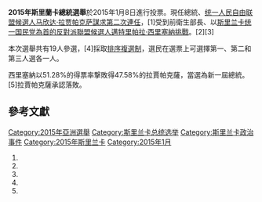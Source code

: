 **2015年斯里蘭卡總統選舉**於2015年1月8日進行投票。現任總統、[统一人民自由联盟候選人](../Page/统一人民自由联盟.md "wikilink")[马欣达·拉贾帕克萨謀求第二次連任](../Page/马欣达·拉贾帕克萨.md "wikilink")，\[1\]受到前衛生部長、以[斯里兰卡统一国民党為首的反對派聯盟候選人](https://zh.wikipedia.org/wiki/斯里兰卡统一国民党 "wikilink")[邁特里帕拉·西里塞納挑戰](../Page/邁特里帕拉·西里塞納.md "wikilink")。\[2\]\[3\]

本次選舉共有19人參選，\[4\]採取[排序複選制](../Page/排序複選制.md "wikilink")，選民在選票上可選擇第一、第二和第三人選各一人。

西里塞納以51.28%的得票率撃敗得47.58%的拉賈帕克薩，當選為新一屆總統。\[5\]拉賈帕克薩承認落敗。

## 參考文獻

[Category:2015年亞洲選舉](https://zh.wikipedia.org/wiki/Category:2015年亞洲選舉 "wikilink")
[Category:斯里兰卡总统选举](https://zh.wikipedia.org/wiki/Category:斯里兰卡总统选举 "wikilink")
[Category:斯里兰卡政治事件](https://zh.wikipedia.org/wiki/Category:斯里兰卡政治事件 "wikilink")
[Category:2015年斯里兰卡](https://zh.wikipedia.org/wiki/Category:2015年斯里兰卡 "wikilink")
[Category:2015年1月](https://zh.wikipedia.org/wiki/Category:2015年1月 "wikilink")

1.
2.
3.
4.
5.